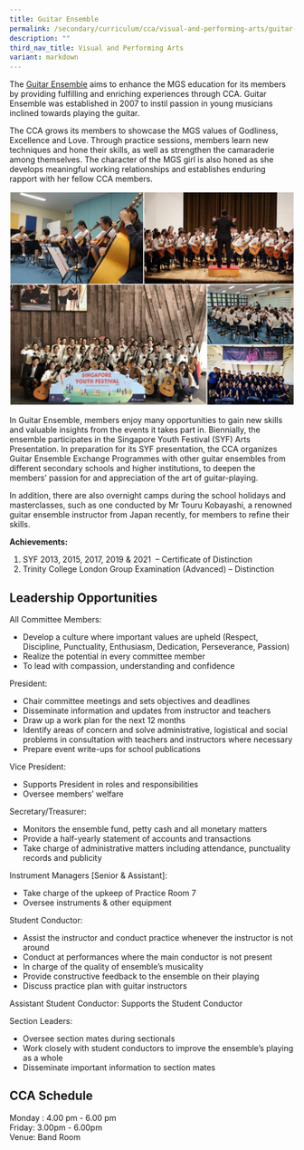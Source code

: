 ```yaml
---
title: Guitar Ensemble
permalink: /secondary/curriculum/cca/visual-and-performing-arts/guitar-ensemble/
description: ""
third_nav_title: Visual and Performing Arts
variant: markdown
---
```

The [Guitar Ensemble](https://www.youtube.com/watch?v=Myft1jnWgXM) aims to enhance the MGS education for its members by providing fulfilling and enriching experiences through CCA. Guitar Ensemble was established in 2007 to instil passion in young musicians inclined towards playing the guitar.

The CCA grows its members to showcase the MGS values of Godliness, Excellence and Love. Through practice sessions, members learn new techniques and hone their skills, as well as strengthen the camaraderie among themselves. The character of the MGS girl is also honed as she develops meaningful working relationships and establishes enduring rapport with her fellow CCA members.

![](/images/Sec_cca/guitar-ensemble.jpg)

In Guitar Ensemble, members enjoy many opportunities to gain new skills and valuable insights from the events it takes part in. Biennially, the ensemble participates in the Singapore Youth Festival (SYF) Arts Presentation. In preparation for its SYF presentation, the CCA organizes Guitar Ensemble Exchange Programmes with other guitar ensembles from different secondary schools and higher institutions, to deepen the members’ passion for and appreciation of the art of guitar-playing.

In addition, there are also overnight camps during the school holidays and masterclasses, such as one conducted by Mr Touru Kobayashi, a renowned guitar ensemble instructor from Japan recently, for members to refine their skills.

**Achievements:**
1. SYF 2013, 2015, 2017, 2019 &amp; 2021&nbsp; – Certificate of Distinction  <br>
2. Trinity College London Group Examination (Advanced) – Distinction


## Leadership Opportunities

All Committee Members:
- Develop a culture where important values are upheld (Respect, Discipline, Punctuality, Enthusiasm, Dedication, Perseverance, Passion)
- Realize the potential in every committee member
- To lead with compassion, understanding and confidence

President:
- Chair committee meetings and sets objectives and deadlines
- Disseminate information and updates from instructor and teachers
- Draw up a work plan for the next 12 months
- Identify areas of concern and solve administrative, logistical and social problems in consultation with teachers and instructors where necessary
- Prepare event write-ups for school publications

Vice President:
- Supports President in roles and responsibilities
- Oversee members’ welfare

Secretary/Treasurer:
- Monitors the ensemble fund, petty cash and all monetary matters
- Provide a half-yearly statement of accounts and transactions
- Take charge of administrative matters including attendance, punctuality records and publicity

Instrument Managers [Senior &amp; Assistant]:
- Take charge of the upkeep of Practice Room 7
- Oversee instruments &amp; other equipment

Student Conductor:
- Assist the instructor and conduct practice whenever the instructor is not around
- Conduct at performances where the main conductor is not present
- In charge of the quality of ensemble’s musicality
- Provide constructive feedback to the ensemble on their playing
- Discuss practice plan with guitar instructors

Assistant Student Conductor: Supports the Student Conductor

Section Leaders:
- Oversee section mates during sectionals
- Work closely with student conductors to improve the ensemble’s playing as a whole
- Disseminate important information to section mates


## CCA Schedule

Monday : 4.00 pm - 6.00 pm <br>
Friday: 3.00pm - 6.00pm <br>
Venue: Band Room